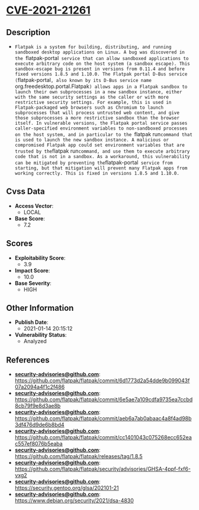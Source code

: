 
# [CVE-2021-21261](https://cve.mitre.org/cgi-bin/cvename.cgi?name=CVE-2021-21261)

## Description

- `Flatpak is a system for building, distributing, and running sandboxed desktop applications on Linux. A bug was discovered in the `flatpak-portal` service that can allow sandboxed applications to execute arbitrary code on the host system (a sandbox escape). This sandbox-escape bug is present in versions from 0.11.4 and before fixed versions 1.8.5 and 1.10.0. The Flatpak portal D-Bus service (`flatpak-portal`, also known by its D-Bus service name `org.freedesktop.portal.Flatpak`) allows apps in a Flatpak sandbox to launch their own subprocesses in a new sandbox instance, either with the same security settings as the caller or with more restrictive security settings. For example, this is used in Flatpak-packaged web browsers such as Chromium to launch subprocesses that will process untrusted web content, and give those subprocesses a more restrictive sandbox than the browser itself. In vulnerable versions, the Flatpak portal service passes caller-specified environment variables to non-sandboxed processes on the host system, and in particular to the `flatpak run` command that is used to launch the new sandbox instance. A malicious or compromised Flatpak app could set environment variables that are trusted by the `flatpak run` command, and use them to execute arbitrary code that is not in a sandbox. As a workaround, this vulnerability can be mitigated by preventing the `flatpak-portal` service from starting, but that mitigation will prevent many Flatpak apps from working correctly. This is fixed in versions 1.8.5 and 1.10.0.`

## Cvss Data

- **Access Vector**:
  - LOCAL
- **Base Score**:
  - 7.2

## Scores

- **Exploitability Score**:
  - 3.9
- **Impact Score**:
  - 10.0
- **Base Severity**:
  - HIGH

## Other Information

- **Publish Date**:
  - 2021-01-14 20:15:12
- **Vulnerability Status**:
  - Analyzed

## References

- **security-advisories@github.com**: https://github.com/flatpak/flatpak/commit/6d1773d2a54dde9b099043f07a2094a4f1c2f486
- **security-advisories@github.com**: https://github.com/flatpak/flatpak/commit/6e5ae7a109cdfa9735ea7ccbd8cb79f9e8d3ae8b
- **security-advisories@github.com**: https://github.com/flatpak/flatpak/commit/aeb6a7ab0abaac4a8f4ad98b3df476d9de6b8bd4
- **security-advisories@github.com**: https://github.com/flatpak/flatpak/commit/cc1401043c075268ecc652eac557ef8076b5eaba
- **security-advisories@github.com**: https://github.com/flatpak/flatpak/releases/tag/1.8.5
- **security-advisories@github.com**: https://github.com/flatpak/flatpak/security/advisories/GHSA-4ppf-fxf6-vxg2
- **security-advisories@github.com**: https://security.gentoo.org/glsa/202101-21
- **security-advisories@github.com**: https://www.debian.org/security/2021/dsa-4830
